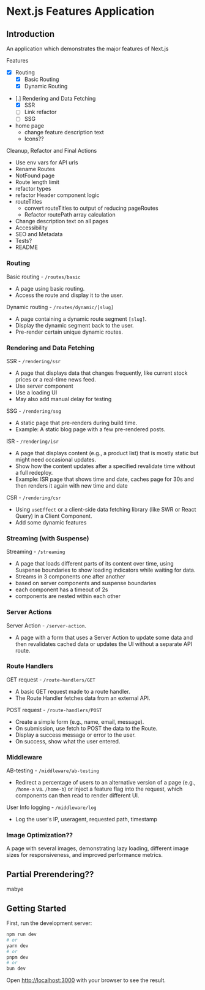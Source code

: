 # Next.js Features Application

## Introduction

An application which demonstrates the major features of Next.js

Features
- [X] Routing
    - [X] Basic Routing
    - [X] Dynamic Routing
- [.] Rendering and Data Fetching
    - [X] SSR
    - [ ] Link refactor
    - [ ] SSG
- home page
    - change feature description text
    - Icons??

Cleanup, Refactor and Final Actions
- Use env vars for API urls
- Rename Routes
- NotFound page
- Route length limit
- refactor types
- refactor Header component logic
- routeTitles
    - convert routeTitles to output of reducing pageRoutes
    - Refactor routePath array calculation
- Change description text on all pages
- Accessibility
- SEO and Metadata
- Tests?
- README

### Routing

Basic routing - `/routes/basic`
- A page using basic routing.
- Access the route and display it to the user.

Dynamic routing - `/routes/dynamic/[slug]`
- A page containing a dynamic route segment `[slug]`.
- Display the dynamic segment back to the user.
- Pre-render certain unique dynamic routes.

### Rendering and Data Fetching

SSR - `/rendering/ssr`
- A page that displays data that changes frequently, like current stock prices or a real-time news feed.
- Use server component
- Use a loading UI
- May also add manual delay for testing

SSG - `/rendering/ssg`
- A static page that pre-renders during build time.
- Example: A static blog page with a few pre-rendered posts.

ISR - `/rendering/isr`
- A page that displays content (e.g., a product list) that is mostly static but might need occasional updates.
- Show how the content updates after a specified revalidate time without a full redeploy.
- Example: ISR page that shows time and date, caches page for 30s and then renders it again with new time and date

CSR - `/rendering/csr`
- Using `useEffect` or a client-side data fetching library (like SWR or React Query) in a Client Component.
- Add some dynamic features

### Streaming (with Suspense)

Streaming  - `/streaming`
- A page that loads different parts of its content over time, using Suspense boundaries to show loading indicators while waiting for data.
- Streams in 3 components one after another
- based on server components and suspense boundaries
- each component has a timeout of 2s
- components are nested within each other

### Server Actions

Server Action - `/server-action`.
- A page with a form that uses a Server Action to update some data and then revalidates cached data or updates the UI without a separate API route.
 
### Route Handlers

GET request - `/route-handlers/GET`
- A basic GET request made to a route handler.
- The Route Handler fetches data from an external API.

POST request - `/route-handlers/POST`
- Create a simple form (e.g., name, email, message).
- On submission, use fetch to POST the data to the Route.
- Display a success message or error to the user.
- On success, show what the user entered.

### Middleware

AB-testing - `/middleware/ab-testing`
- Redirect a percentage of users to an alternative version of a page (e.g., `/home-a` vs. `/home-b`) or inject a feature flag into the request, which components can then read to render different UI.

User Info logging - `/middleware/log`
- Log the user's IP, useragent, requested path, timestamp

### Image Optimization??

A page with several images, demonstrating lazy loading, different image sizes for responsiveness, and improved performance metrics.

## Partial Prerendering??

mabye

## Getting Started

First, run the development server:

```bash
npm run dev
# or
yarn dev
# or
pnpm dev
# or
bun dev
```

Open [http://localhost:3000](http://localhost:3000) with your browser to see the result.

